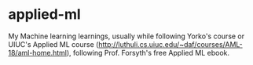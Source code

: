 # applied-ml
My Machine learning learnings, usually while following Yorko's course or UIUC's Applied ML course (http://luthuli.cs.uiuc.edu/~daf/courses/AML-18/aml-home.html), following Prof. Forsyth's free Applied ML ebook.
